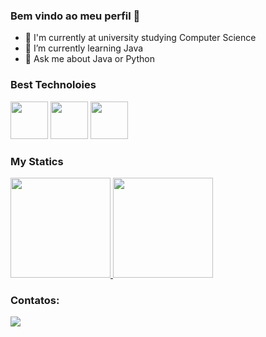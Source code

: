 ### Bem vindo ao meu perfil 👋

- 🔭 I'm currently at university studying Computer Science
- 🌱 I’m currently learning Java
- 💬 Ask me about Java or Python

### Best Technoloies

<img src="https://cdn.jsdelivr.net/gh/devicons/devicon@latest/icons/java/java-original-wordmark.svg" width="60" />  <img src="https://cdn.jsdelivr.net/gh/devicons/devicon@latest/icons/python/python-original.svg" width="60" /> <img src="https://cdn.jsdelivr.net/gh/devicons/devicon@latest/icons/mysql/mysql-original-wordmark.svg" width="60" />

### My Statics

<div>
 <a href="https://(https://github.com/jessica-silva-dev)">
  <img height="160em" src="https://github-readme-stats.vercel.app/api/top-langs/?username=jessica-silva-dev&layout=compact&langs_count=7&theme=dark"/>
  <img height="160em" src="https://github-readme-stats.vercel.app/api?username=jessica-silva-dev&show_icons=true&theme=dark&include_all_commits=true&count_private=true"/>
 </a>
</div>

### Contatos:

<div>
  <a href="https://www.linkedin.com/in/devjessicasilva/" target="_blank"><img src="https://img.shields.io/badge/-LinkedIn-%230077B5?style=for-the-badge&logo=linkedin&logoColor=white" target="_blank"></a> 
</div>
